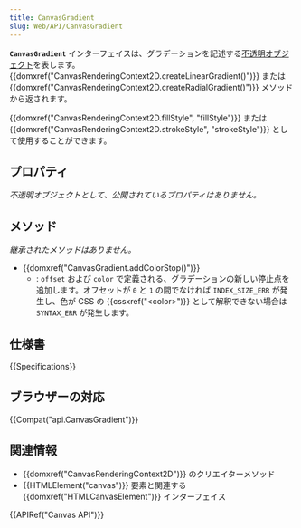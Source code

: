```yaml
---
title: CanvasGradient
slug: Web/API/CanvasGradient
---
```


**`CanvasGradient`** インターフェイスは、グラデーションを記述する[不透明オブジェクト](https://en.wikipedia.org/wiki/Opaque_data_type)を表します。 {{domxref("CanvasRenderingContext2D.createLinearGradient()")}} または {{domxref("CanvasRenderingContext2D.createRadialGradient()")}} メソッドから返されます。

{{domxref("CanvasRenderingContext2D.fillStyle", "fillStyle")}} または {{domxref("CanvasRenderingContext2D.strokeStyle", "strokeStyle")}} として使用することができます。

## プロパティ

_不透明オブジェクトとして、公開されているプロパティはありません。_

## メソッド

_継承されたメソッドはありません。_

- {{domxref("CanvasGradient.addColorStop()")}}
  - : `offset` および `color` で定義される、グラデーションの新しい停止点を追加します。オフセットが `0` と `1` の間でなければ `INDEX_SIZE_ERR` が発生し、色が CSS の {{cssxref("&lt;color&gt;")}} として解釈できない場合は `SYNTAX_ERR` が発生します。

## 仕様書

{{Specifications}}

## ブラウザーの対応

{{Compat("api.CanvasGradient")}}

## 関連情報

- {{domxref("CanvasRenderingContext2D")}} のクリエイターメソッド
- {{HTMLElement("canvas")}} 要素と関連する {{domxref("HTMLCanvasElement")}} インターフェイス

{{APIRef("Canvas API")}}
